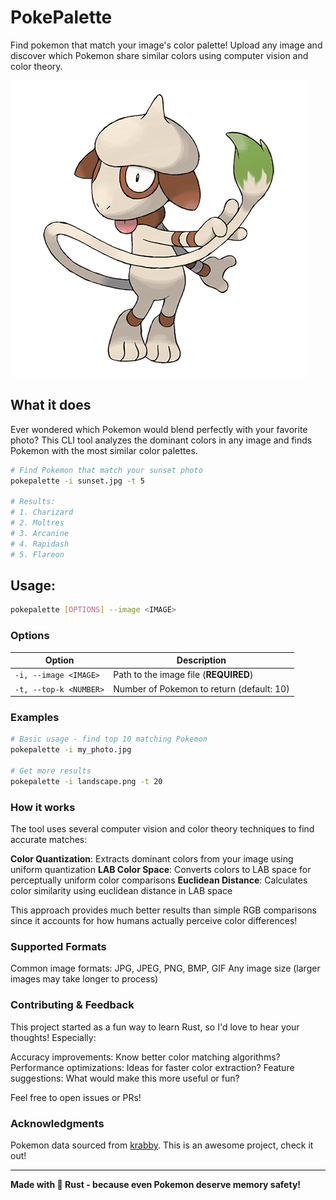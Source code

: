 # PokePalette

Find pokemon that match your image's color palette! Upload any image and discover which Pokemon share similar colors using computer vision and color theory.

![Smeargle](smeargle.png)

## What it does

Ever wondered which Pokemon would blend perfectly with your favorite photo? This CLI tool analyzes the dominant colors in any image and finds Pokemon with the most similar color palettes.

```bash
# Find Pokemon that match your sunset photo
pokepalette -i sunset.jpg -t 5

# Results:
# 1. Charizard
# 2. Moltres
# 3. Arcanine
# 4. Rapidash
# 5. Flareon
```

## Usage:

```bash
pokepalette [OPTIONS] --image <IMAGE>
```

### Options

| Option                 | Description                               |
| ---------------------- | ----------------------------------------- |
| `-i, --image <IMAGE>`  | Path to the image file (**REQUIRED**)     |
| `-t, --top-k <NUMBER>` | Number of Pokemon to return (default: 10) |

### Examples

```bash
# Basic usage - find top 10 matching Pokemon
pokepalette -i my_photo.jpg

# Get more results
pokepalette -i landscape.png -t 20
```

### How it works

The tool uses several computer vision and color theory techniques to find accurate matches:

**Color Quantization**: Extracts dominant colors from your image using uniform quantization
**LAB Color Space**: Converts colors to LAB space for perceptually uniform color comparisons
**Euclidean Distance**: Calculates color similarity using euclidean distance in LAB space

This approach provides much better results than simple RGB comparisons since it accounts for how humans actually perceive color differences!

### Supported Formats

Common image formats: JPG, JPEG, PNG, BMP, GIF
Any image size (larger images may take longer to process)

### Contributing & Feedback

This project started as a fun way to learn Rust, so I'd love to hear your thoughts! Especially:

Accuracy improvements: Know better color matching algorithms?
Performance optimizations: Ideas for faster color extraction?
Feature suggestions: What would make this more useful or fun?

Feel free to open issues or PRs!

### Acknowledgments

Pokemon data sourced from [krabby](https://github.com/yannjor/krabby). This is an awesome project, check it out!

---

**Made with 🦀 Rust - because even Pokemon deserve memory safety!**
